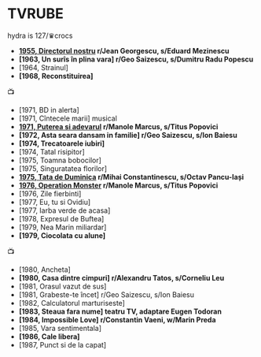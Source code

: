 # TVRUBE
hydra is 127/&#9819;crocs

* **[1955, Directorul nostru](https://www.youtube.com/watch?v=0ZCdELj42lE) r/Jean Georgescu, s/Eduard Mezinescu**
* **[1963, Un surîs în plina vara] r/Geo Saizescu, s/Dumitru Radu Popescu**
* [1964, Strainul]
* **[1968, Reconstituirea]**
  
&#128250;  
  
* [1971, BD in alerta]
* [1971, Cîntecele marii] musical
* **[1971, Puterea si adevarul](https://www.youtube.com/watch?v=79caUwccx2k) r/Manole Marcus, s/Titus Popovici**
* **[1972, Asta seara dansam in familie] r/Geo Saizescu, s/Ion Baiesu**
* **[1974, Trecatoarele iubiri]**
* [1974, Tatal risipitor]
* [1975, Toamna bobocilor]
* [1975, Singuratatea florilor]
* **[1975, Tata de Duminica](https://www.youtube.com/watch?v=8WWY_cKC2ms) r/Mihai Constantinescu, s/Octav Pancu-Iași**
* **[1976, Operation Monster](https://www.youtube.com/watch?v=4xm0B0lpDZI) r/Manole Marcus, s/Titus Popovici**
* [1976, Zile fierbinti]
* [1977, Eu, tu si Ovidiu]
* [1977, Iarba verde de acasa]
* [1978, Expresul de Buftea]
* [1979, Nea Marin miliardar]
* **[1979, Ciocolata cu alune]**
  
&#128250;  
  
* [1980, Ancheta]
* **[1980, Casa dintre cimpuri] r/Alexandru Tatos, s/Corneliu Leu**
* [1981, Orasul vazut de sus]
* [1981, Grabeste-te încet] r/Geo Saizescu, s/Ion Baiesu
* [1982, Calculatorul marturiseste]
* **[1983, Steaua fara nume] teatru TV, adaptare Eugen Todoran**
* **[1984, Impossible Love] r/Constantin Vaeni, w/Marin Preda**
* [1985, Vara sentimentala]
* **[1986, Cale libera]**
* [1987, Punct si de la capat] 
